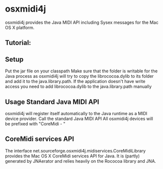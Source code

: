 osxmidi4j
=========

osxmidi4j provides the Java MIDI API including Sysex messages for the Mac OS X platform.

Tutorial:
---------

Setup
-----

Put the jar file on your classpath
    Make sure that the folder is writable for the Java process as osxmidi4j will try to copy the librococoa.dylib to its folder and add it to the java.library.path.
    If the application doesn't have write access you need to add librococoa.dylib to the java.library.path manually

Usage Standard Java MIDI API
----------------------------

osxmidi4j will register itself automatically to the Java runtime as a MIDI device provider.
Call the standard Java MIDI API
All osxmidi4j devices will be prefixed with "CoreMidi - "

CoreMidi services API
---------------------

The interface net.sourceforge.osxmidi4j.midiservices.CoreMidiLibrary provides the Mac OS X CoreMidi services API for Java.
It is (partly) generated by JNAerator and relies heavily on the Rococoa library and JNA.
